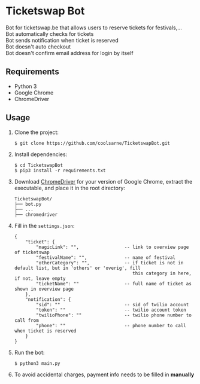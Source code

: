 # Ticketswap Bot
Bot for ticketswap.be that allows users to reserve tickets for festivals,...  
Bot automatically checks for tickets  
Bot sends notification when ticket is reserved  
Bot doesn't auto checkout  
Bot doesn't confirm email address for login by itself

## Requirements
- Python 3
- Google Chrome
- ChromeDriver

## Usage
1. Clone the project:
   ```
   $ git clone https://github.com/coolsarne/TicketswapBot.git
   ```

2. Install dependencies:
    ```
    $ cd TicketswapBot
    $ pip3 install -r requirements.txt   
    ```

3. Download [ChromeDriver](https://chromedriver.chromium.org/downloads) for your version of Google Chrome, extract the executable, and place it in the root directory:

    ```
    TicketswapBot/
    ├── bot.py
    ├── ...
    ├── chromedriver
    ```

4. Fill in the `settings.json`:

    ```  
    {
        "ticket": {
            "magicLink": "",                 -- link to overview page of ticketswap
            "festivalName": "",              -- name of festival
            "otherCategory": "",             -- if ticket is not in default list, but in 'others' or 'overig', fill 
                                                this category in here, if not, leave empty
            "ticketName": ""                 -- full name of ticket as shown in overview page
        },
        "notification": {
            "sid": ""                        -- sid of twilio account
            "token": ""                      -- twilio account token
            "twilioPhone": ""                -- twilio phone number to call from
            "phone": ""                      -- phone number to call when ticket is reserved
        }
    }
    ```

5. Run the bot:
   ```
   $ python3 main.py
   ```
6. To avoid accidental charges, payment info needs to be filled in **manually**
